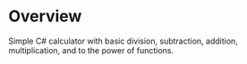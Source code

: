 # Overview
Simple C# calculator with basic division, subtraction, addition, multiplication, and to the power of functions.
